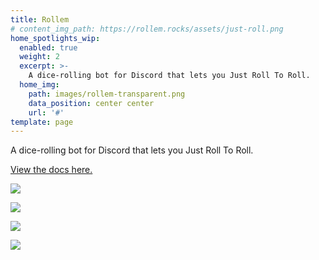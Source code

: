 ```yaml
---
title: Rollem
# content_img_path: https://rollem.rocks/assets/just-roll.png
home_spotlights_wip:
  enabled: true
  weight: 2
  excerpt: >-
    A dice-rolling bot for Discord that lets you Just Roll To Roll.
  home_img:
    path: images/rollem-transparent.png
    data_position: center center
    url: '#'
template: page
---
```


A dice-rolling bot for Discord that lets you Just Roll To Roll.

[View the docs here.](https://rollem.rocks/)

![](https://rollem.rocks/assets/just-roll.png)

![](https://rollem.rocks/assets/inline-rolls.png)

![](https://rollem.rocks/assets/repeated-rolls.png)

![](https://rollem.rocks/assets/stat-generation.png)